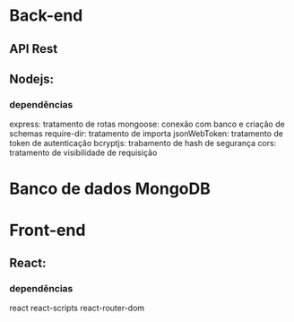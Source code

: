 # Back-end
## API Rest

## Nodejs:
### dependências
express: tratamento de rotas
mongoose: conexão com banco e criação de schemas
require-dir: tratamento de importa
jsonWebToken: tratamento de token de autenticação
bcryptjs: trabamento de hash de segurança
cors: tratamento de visibilidade de requisição 

# Banco de dados MongoDB

# Front-end
## React:
### dependências
react
react-scripts
react-router-dom
 
